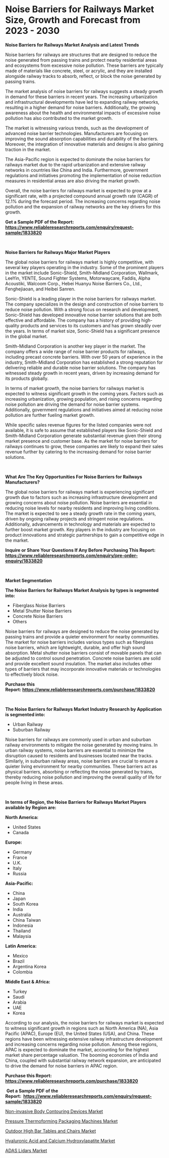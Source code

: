<p><h1>Noise Barriers for Railways Market Size, Growth and Forecast from 2023 - 2030</h1></p><p><strong>Noise Barriers for Railways Market Analysis and Latest Trends</strong></p>
<p><p>Noise barriers for railways are structures that are designed to reduce the noise generated from passing trains and protect nearby residential areas and ecosystems from excessive noise pollution. These barriers are typically made of materials like concrete, steel, or acrylic, and they are installed alongside railway tracks to absorb, reflect, or block the noise generated by passing trains.</p><p>The market analysis of noise barriers for railways suggests a steady growth in demand for these barriers in recent years. The increasing urbanization and infrastructural developments have led to expanding railway networks, resulting in a higher demand for noise barriers. Additionally, the growing awareness about the health and environmental impacts of excessive noise pollution has also contributed to the market growth.</p><p>The market is witnessing various trends, such as the development of advanced noise barrier technologies. Manufacturers are focusing on improving the sound absorption capabilities and durability of the barriers. Moreover, the integration of innovative materials and designs is also gaining traction in the market.</p><p>The Asia-Pacific region is expected to dominate the noise barriers for railways market due to the rapid urbanization and extensive railway networks in countries like China and India. Furthermore, government regulations and initiatives promoting the implementation of noise reduction measures in residential areas are also driving the market growth.</p><p>Overall, the noise barriers for railways market is expected to grow at a significant rate, with a projected compound annual growth rate (CAGR) of 12.1% during the forecast period. The increasing concerns regarding noise pollution and the expansion of railway networks are the key drivers for this growth.</p></p>
<p><strong>Get a Sample PDF of the Report:&nbsp; <a href="https://www.reliableresearchreports.com/enquiry/request-sample/1833820">https://www.reliableresearchreports.com/enquiry/request-sample/1833820</a></strong></p>
<p>&nbsp;</p>
<p><strong>Noise Barriers for Railways Major Market Players</strong></p>
<p><p>The global noise barriers for railways market is highly competitive, with several key players operating in the industry. Some of the prominent players in the market include Sonic-Shield, Smith-Midland Corporation, Wallmark, LeeYin, YENTE, Sound Fighter Systems, Motorwaycare, Faddis, Alpha Acoustiki, Walcoom Corp., Hebei Huanyu Noise Barriers Co., Ltd., Fenghejiaoan, and Heibei Sanren.</p><p>Sonic-Shield is a leading player in the noise barriers for railways market. The company specializes in the design and construction of noise barriers to reduce noise pollution. With a strong focus on research and development, Sonic-Shield has developed innovative noise barrier solutions that are both effective and affordable. The company has a history of providing high-quality products and services to its customers and has grown steadily over the years. In terms of market size, Sonic-Shield has a significant presence in the global market.</p><p>Smith-Midland Corporation is another key player in the market. The company offers a wide range of noise barrier products for railways, including precast concrete barriers. With over 50 years of experience in the industry, Smith-Midland Corporation has established a strong reputation for delivering reliable and durable noise barrier solutions. The company has witnessed steady growth in recent years, driven by increasing demand for its products globally.</p><p>In terms of market growth, the noise barriers for railways market is expected to witness significant growth in the coming years. Factors such as increasing urbanization, growing population, and rising concerns regarding noise pollution are driving the demand for noise barrier systems. Additionally, government regulations and initiatives aimed at reducing noise pollution are further fueling market growth.</p><p>While specific sales revenue figures for the listed companies were not available, it is safe to assume that established players like Sonic-Shield and Smith-Midland Corporation generate substantial revenue given their strong market presence and customer base. As the market for noise barriers for railways continues to grow, these companies are likely to expand their sales revenue further by catering to the increasing demand for noise barrier solutions.</p></p>
<p>&nbsp;</p>
<p><strong>What Are The Key Opportunities For Noise Barriers for Railways Manufacturers?</strong></p>
<p><p>The global noise barriers for railways market is experiencing significant growth due to factors such as increasing infrastructure development and growing concerns about noise pollution. Noise barriers are essential in reducing noise levels for nearby residents and improving living conditions. The market is expected to see a steady growth rate in the coming years, driven by ongoing railway projects and stringent noise regulations. Additionally, advancements in technology and materials are expected to further boost market growth. Key players in the industry are focusing on product innovations and strategic partnerships to gain a competitive edge in the market.</p></p>
<p><strong>Inquire or Share Your Questions If Any Before Purchasing This Report: <a href="https://www.reliableresearchreports.com/enquiry/pre-order-enquiry/1833820">https://www.reliableresearchreports.com/enquiry/pre-order-enquiry/1833820</a></strong></p>
<p>&nbsp;</p>
<p><strong>Market Segmentation</strong></p>
<p><strong>The Noise Barriers for Railways Market Analysis by types is segmented into:</strong></p>
<p><ul><li>Fiberglass Noise Barriers</li><li>Metal Shutter Noise Barriers</li><li>Concrete Noise Barriers</li><li>Others</li></ul></p>
<p><p>Noise barriers for railways are designed to reduce the noise generated by passing trains and provide a quieter environment for nearby communities. The market for noise barriers includes various types such as fiberglass noise barriers, which are lightweight, durable, and offer high sound absorption. Metal shutter noise barriers consist of movable panels that can be adjusted to control sound penetration. Concrete noise barriers are solid and provide excellent sound insulation. The market also includes other types of barriers that may incorporate innovative materials or technologies to effectively block noise.</p></p>
<p><strong>Purchase this Report:&nbsp;<a href="https://www.reliableresearchreports.com/purchase/1833820">https://www.reliableresearchreports.com/purchase/1833820</a></strong></p>
<p>&nbsp;</p>
<p><strong>The Noise Barriers for Railways Market Industry Research by Application is segmented into:</strong></p>
<p><ul><li>Urban Railway</li><li>Suburban Railway</li></ul></p>
<p><p>Noise barriers for railways are commonly used in urban and suburban railway environments to mitigate the noise generated by moving trains. In urban railway systems, noise barriers are essential to minimize the disruption caused to residents and businesses located near the tracks. Similarly, in suburban railway areas, noise barriers are crucial to ensure a quieter living environment for nearby communities. These barriers act as physical barriers, absorbing or reflecting the noise generated by trains, thereby reducing noise pollution and improving the overall quality of life for people living in these areas.</p></p>
<p>&nbsp;</p>
<p><strong>In terms of Region, the Noise Barriers for Railways Market Players available by Region are:</strong></p>
<p>
    <p> <strong> North America: </strong>
        <ul>
            <li>United States</li>
            <li>Canada</li>
        </ul>
        </p> 
    <p> <strong> Europe: </strong>
        <ul>
            <li>Germany</li>
            <li>France</li>
            <li>U.K.</li>
            <li>Italy</li>
            <li>Russia</li>
        </ul>
        </p> 
    <p> <strong> Asia-Pacific: </strong>
        <ul>
            <li>China</li>
            <li>Japan</li>
            <li>South Korea</li>
            <li>India</li>
            <li>Australia</li>
            <li>China Taiwan</li>
            <li>Indonesia</li>
            <li>Thailand</li>
            <li>Malaysia</li>
        </ul>
        </p> 
    <p> <strong> Latin America: </strong>
        <ul>
            <li>Mexico</li>
            <li>Brazil</li>
            <li>Argentina Korea</li>
            <li>Colombia</li>
        </ul>
        </p> 
    <p> <strong> Middle East & Africa: </strong>
        <ul>
            <li>Turkey</li>
            <li>Saudi</li>
            <li>Arabia</li>
            <li>UAE</li>
            <li>Korea</li>
        </ul>
    </p>
    </p>
<p><p>According to our analysis, the noise barriers for railways market is expected to witness significant growth in regions such as North America (NA), Asia Pacific (APAC), Europe (EU), the United States (USA), and China. These regions have been witnessing extensive railway infrastructure development and increasing concerns regarding noise pollution. Among these regions, APAC is expected to dominate the market, accounting for the highest market share percentage valuation. The booming economies of India and China, coupled with substantial railway network expansion, are anticipated to drive the demand for noise barriers in APAC region.</p></p>
<p><strong>Purchase this Report: <a href="https://www.reliableresearchreports.com/purchase/1833820">https://www.reliableresearchreports.com/purchase/1833820</a></strong></p>
<p>&nbsp;<strong>Get a Sample PDF of the Report:&nbsp;&nbsp;<a href="https://www.reliableresearchreports.com/enquiry/request-sample/1833820">https://www.reliableresearchreports.com/enquiry/request-sample/1833820</a></strong></p>
<p><strong></strong></p>
<p><p><a href="https://www.linkedin.com/pulse/non-invasive-body-contouring-devices-market-size-2023-2030/">Non-invasive Body Contouring Devices Market</a></p><p><a href="https://medium.com/@briaabshire64/pressure-thermoforming-packaging-machines-market-focuses-on-market-share-size-and-projected-c67678cfd681">Pressure Thermoforming Packaging Machines Market</a></p><p><a href="https://medium.com/@dougschmidt645/outdoor-high-bar-tables-and-chairs-market-share-evolution-and-market-growth-trends-2023-2030-f2286a8271ac">Outdoor High Bar Tables and Chairs Market</a></p><p><a href="https://www.linkedin.com/pulse/hyaluronic-acid-calcium-hydroxylapatite-market-size-2023/">Hyaluronic Acid and Calcium Hydroxylapatite Market</a></p><p><a href="https://github.com/krithireportprime/Market-Research-Report-List-1/blob/main/adas-lidars-market.md">ADAS Lidars Market</a></p></p>